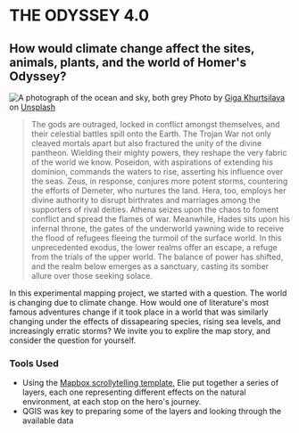 # THE ODYSSEY 4.0
## How would climate change affect the sites, animals, plants, and the world of Homer's Odyssey?

![A photograph of the ocean and sky, both grey](https://i.imgur.com/cwctUOf.jpg)
Photo by [Giga Khurtsilava](https://unsplash.com/@gigakhurtsilava?utm_content=creditCopyText&utm_medium=referral&utm_source=unsplash0) on [Unsplash](https://unsplash.com/photos/sea-under-white-clouds-during-daytime-5kwVYW8ZIHo?utm_content=creditCopyText&utm_medium=referral&utm_source=unsplash)

> The gods are outraged, locked in conflict amongst themselves, and their celestial battles spill onto the Earth. The Trojan War not only cleaved mortals apart but also fractured the unity of the divine pantheon. Wielding their mighty powers, they reshape the very fabric of the world we know. Poseidon, with aspirations of extending his dominion, commands the waters to rise, asserting his influence over the seas. Zeus, in response, conjures more potent storms, countering the efforts of Demeter, who nurtures the land. Hera, too, employs her divine authority to disrupt birthrates and marriages among the supporters of rival deities. Athena seizes upon the chaos to foment conflict and spread the flames of war. Meanwhile, Hades sits upon his infernal throne, the gates of the underworld yawning wide to receive the flood of refugees fleeing the turmoil of the surface world. In this unprecedented exodus, the lower realms offer an escape, a refuge from the trials of the upper world. The balance of power has shifted, and the realm below emerges as a sanctuary, casting its somber allure over those seeking solace.

In this experimental mapping project, we started with a question. The world is changing due to climate change. How would one of literature's most famous adventures change if it took place in a world that was similarly changing under the effects of dissapearing species, rising sea levels, and increasingly erratic storms? We invite you to explire the map story, and consider the question for yourself.

### Tools Used
- Using the [Mapbox scrollytelling template](https://github.com/mapbox/storytelling), Elie put together a series of layers, each one representing different effects on the natural environment, at each stop on the hero's journey. 
- QGIS was key to preparing some of the layers and looking through the available data
